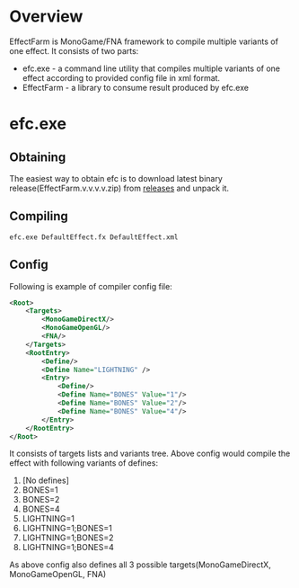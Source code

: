 # Overview
EffectFarm is MonoGame/FNA framework to compile multiple variants of one effect. It consists of two parts:
* efc.exe - a command line utility that compiles multiple variants of one effect according to provided config file in xml format.
* EffectFarm - a library to consume result produced by efc.exe

# efc.exe
## Obtaining
The easiest way to obtain efc is to download latest binary release(EffectFarm.v.v.v.v.zip) from [releases](https://github.com/rds1983/EffectFarm/releases) and unpack it.

## Compiling
`efc.exe DefaultEffect.fx DefaultEffect.xml`

## Config
Following is example of compiler config file:
```xml
<Root>
    <Targets>
        <MonoGameDirectX/>
        <MonoGameOpenGL/>
        <FNA/>
    </Targets>
    <RootEntry>
        <Define/>
        <Define Name="LIGHTNING" />
        <Entry>
            <Define/>
            <Define Name="BONES" Value="1"/>
            <Define Name="BONES" Value="2"/>
            <Define Name="BONES" Value="4"/>
        </Entry>
    </RootEntry>
</Root>
```
It consists of targets lists and variants tree.
Above config would compile the effect with following variants of defines:
1. [No defines]
2. BONES=1
3. BONES=2
4. BONES=4
5. LIGHTNING=1
6. LIGHTNING=1;BONES=1
7. LIGHTNING=1;BONES=2
8. LIGHTNING=1;BONES=4

As above config also defines all 3 possible targets(MonoGameDirectX, MonoGameOpenGL, FNA)


